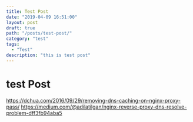 ```yaml
---
title: Test Post
date: "2019-04-09 16:51:00"
layout: post
draft: true
path: "/posts/test-post/"
category: "test"
tags:
  - "Test"
description: "this is test post"
---
```


# test Post


https://dchua.com/2016/09/29/removing-dns-caching-on-nginx-proxy-pass/
https://medium.com/@adilatilgan/nginx-reverse-proxy-dns-resolve-problem-dff3fb94aba5
